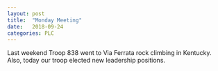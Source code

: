 ```yaml
---
layout: post
title:  "Monday Meeting"
date:   2018-09-24
categories: PLC
---
```


Last weekend Troop 838 went to Via Ferrata rock climbing in Kentucky. Also, today our
troop elected new leadership positions.
